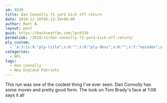 ```yaml
---
id: 9339
title: Dan Connolly 71 yard kick off return
date: 2010-12-20T06:13:39+00:00
author: Matt B.
layout: post
guid: https://backseatfan.com/?p=9339
permalink: /2010/12/dan-connolly-71-yard-kick-off-return/
ply_custom:
  - 'a:3:{s:9:"ply-title";s:0:"";s:8:"ply-desc";s:0:"";s:7:"noindex";s:0:"";}'
categories:
  - NFL
tags:
  - dan connolly
  - New England Patriots
---
```


<div class="entry">
  <p>
    This run was one of the coolest thing I've ever seen. Dan Connolly has some moves and pretty good form. The look on Tom Brady's face at 1:08 says it all
  </p>

  <p>
  </p>
</div>
